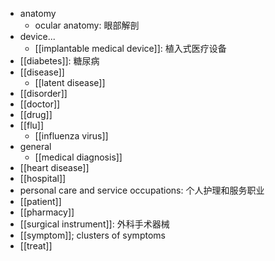 - anatomy
    - ocular anatomy: 眼部解剖
- device...
    - [[implantable medical device]]: 植入式医疗设备
- [[diabetes]]: 糖尿病
- [[disease]]
    - [[latent disease]]
- [[disorder]]
- [[doctor]]
- [[drug]]
- [[flu]]
    - [[influenza virus]]
- general
    - [[medical diagnosis]]
- [[heart disease]]
- [[hospital]]
- personal care and service occupations: 个人护理和服务职业
- [[patient]]
- [[pharmacy]]
- [[surgical instrument]]: 外科手术器械 
- [[symptom]]; clusters of symptoms
- [[treat]]
